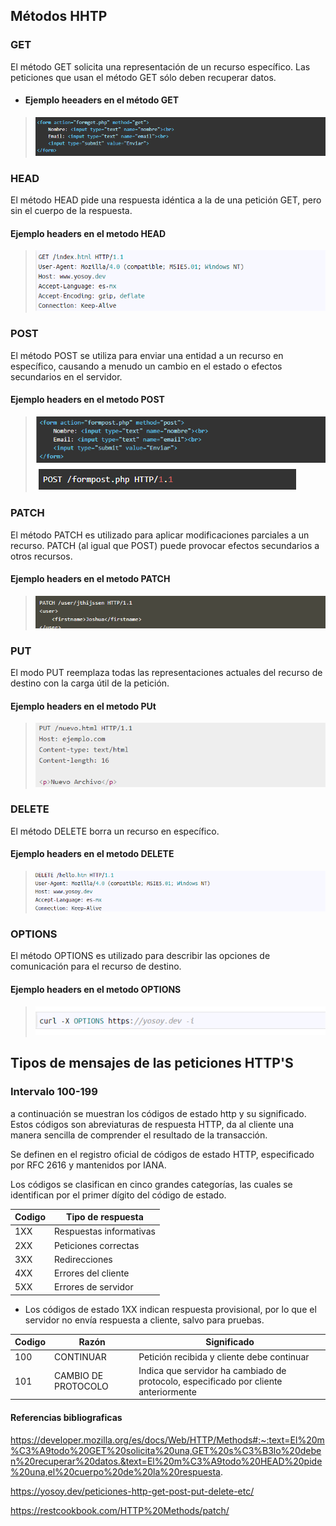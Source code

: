 ## Métodos HHTP

### GET

El método GET  solicita una representación de un recurso específico. Las peticiones que usan el método GET sólo deben recuperar datos.

- #### Ejemplo heeaders en el método GET 

> <img src="img/get.png">

### HEAD

El método HEAD pide una respuesta idéntica a la de una petición GET, pero sin el cuerpo de la respuesta.

#### Ejemplo headers en el metodo HEAD

> <img src="img/hd.png">

### POST

El método POST se utiliza para enviar una entidad a un recurso en específico, causando a menudo un cambio en el estado o efectos secundarios en el servidor.

#### Ejemplo headers en el metodo POST

> <img src="img/post.png">
> <img src="img/post1.png">

### PATCH


El método PATCH  es utilizado para aplicar modificaciones parciales a un recurso.
PATCH (al igual que POST) puede provocar efectos secundarios a otros recursos.

#### Ejemplo headers en el metodo PATCH

> <img src="img/patch.png">

### PUT

El modo PUT reemplaza todas las representaciones actuales del recurso de destino con la carga útil de la petición.

#### Ejemplo headers en el metodo PUt

> <img src="img/put.png">

### DELETE

El método DELETE borra un recurso en específico.

#### Ejemplo headers en el metodo DELETE

> <img src="img/delete.png">

### OPTIONS

El método OPTIONS es utilizado para describir las opciones de comunicación para el recurso de destino.

#### Ejemplo headers en el metodo OPTIONS

> <img src="img/opt.png">


## Tipos de mensajes de las peticiones HTTP'S

### Intervalo 100-199

a continuación se muestran los códigos de estado http y su significado. Estos códigos son abreviaturas de respuesta HTTP, da al cliente una manera sencilla de comprender el resultado de la transacción.

Se definen en el registro oficial de códigos de estado HTTP, especificado por RFC 2616 y  mantenidos por IANA.

Los códigos se clasifican en cinco grandes categorías, las cuales se identifican por el primer dígito del código de estado.



| Codigo | Tipo de respuesta |
|--------|-------------------|
| 1XX    | Respuestas informativas |
| 2XX    | Peticiones correctas |
| 3XX    | Redirecciones  |
| 4XX    | Errores del cliente|
| 5XX    | Errores de servidor|


- Los códigos de estado 1XX indican respuesta provisional, por lo que el servidor no envía respuesta a cliente, salvo para pruebas.

| Codigo  | Razón | Significado |
|---------|-------|-------------|
|100      |CONTINUAR| Petición recibida y cliente debe continuar|
|101     | CAMBIO DE PROTOCOLO|Indica que servidor ha cambiado de protocolo, especificado por cliente anteriormente|


#### Referencias bibliograficas

https://developer.mozilla.org/es/docs/Web/HTTP/Methods#:~:text=El%20m%C3%A9todo%20GET%20solicita%20una,GET%20s%C3%B3lo%20deben%20recuperar%20datos.&text=El%20m%C3%A9todo%20HEAD%20pide%20una,el%20cuerpo%20de%20la%20respuesta.


https://yosoy.dev/peticiones-http-get-post-put-delete-etc/


https://restcookbook.com/HTTP%20Methods/patch/